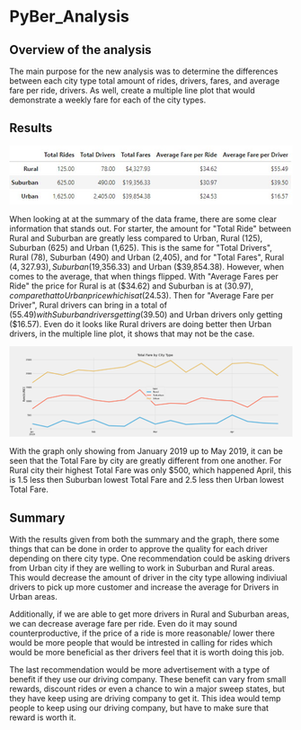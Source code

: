 # PyBer_Analysis

## Overview of the analysis

The main purpose for the new analysis was to determine the differences between each city type total amount of rides, drivers, fares, and average fare per ride, drivers. As well, create a multiple line plot that would demonstrate a weekly fare for each of the city types.

## Results

![Summary](https://github.com/Kevin-C3923/PyBer_Analysis/blob/main/analysis/pyber_summary_df.jpg)

When looking at at the summary of the data frame, there are some clear information that stands out. For starter, the amount for "Total Ride" between Rural and Suburban are greatly less compared to Urban, Rural (125), Suburban (625) and Urban (1,625). This is the same for "Total Drivers", Rural (78), Suburban (490) and Urban (2,405), and for "Total Fares", Rural ($4,327.93), Suburban ($19,356.33) and Urban ($39,854.38). However, when comes to the average, that when things flipped. With "Average Fares per Ride" the price for Rural is at ($34.62) and Suburban is at ($30.97), compare that to Urban price which is at ($24.53). Then for "Average Fare per Driver", Rural drivers can bring in a total of ($55.49) with Suburban drivers getting ($39.50) and Urban drivers only getting ($16.57). Even do it looks like Rural drivers are doing better then Urban drivers, in the multiple line plot, it shows that may not be the case.

![Plot_graph](https://github.com/Kevin-C3923/PyBer_Analysis/blob/main/analysis/PyBer_fare_summary.png)

With the graph only showing from January 2019 up to May 2019, it can be seen that the Total Fare by city are greatly different from one another. For Rural city their highest Total Fare was only $500, which happened April, this is 1.5 less then Suburban lowest Total Fare and 2.5 less then Urban lowest Total Fare.

## Summary

With the results given from both the summary and the graph, there some things that can be done in order to approve the quality for each driver depending on there city type. One recommendation could be asking drivers from Urban city if they are welling to work in Suburban and Rural areas. This would decrease the amount of driver in the city type allowing indiviual drivers to pick up more customer and increase the average for Drivers in Urban areas.

Additionally, if we are able to get more drivers in Rural and Suburban areas, we can decrease average fare per ride. Even do it may sound counterproductive, if the price of a ride is more reasonable/ lower there would be more people that would be intrested in calling for rides which would be more beneficial as ther drivers feel that it is worth doing this job.

The last recommendation would be more advertisement with a type of benefit if they use our driving company. These benefit can vary from small rewards, discount rides or even a chance to win a major sweep states, but they have keep using are driving company to get it. This idea would temp people to keep using our driving company, but have to make sure that reward is worth it.  

